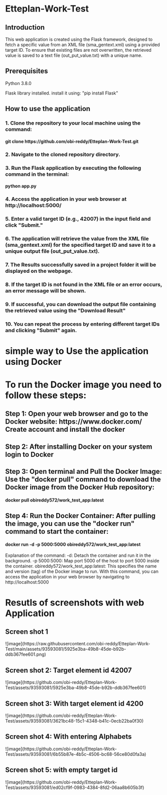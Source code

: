 # Etteplan-Work-Test
<h2>Introduction</h2>
This web application is created using the Flask framework, designed to fetch a specific value from an XML file (sma_gentext.xml) using a provided target ID. To ensure that existing files are not overwritten, the retrieved value is saved to a text file (out_put_value.txt) with a unique name.

<h2>Prerequisites</h2>
<p>Python 3.8.0</p>

<p>Flask library installed. install it using: "pip install Flask"</p>

<h2>How to use the application</h2>
<h3>1. Clone the repository to your local machine using the command:</h3>
<h4>     git clone https://github.com/obi-reddy/Etteplan-Work-Test.git</h4>
<h3>2. Navigate to the cloned repository directory.</h3>
<h3>3. Run the Flask application by executing the following command in the terminal:</h3>
<h4>      python app.py</h4>
<h3>4. Access the application in your web browser at http://localhost:5000/</h3>
<h3>5. Enter a valid target ID (e.g., 42007) in the input field and click "Submit."</h3>
<h3>6. The application will retrieve the value from the XML file (sma_gentext.xml) for the specified target ID and save it to a unique output file (out_put_value.txt).</h3>
<h3>7. The Results successfully saved in a project folder it will be displayed on the webpage.</h3>
<h3>8. If the target ID is not found in the XML file or an error occurs, an error message will be shown.</h3>
<h3>9. If successful, you can download the output file containing the retrieved value using the "Download Result"</h3>
<h3>10. You can repeat the process by entering different target IDs and clicking "Submit" again.</h3>


<h1> simple way to Use the application using Docker</h1>
<h1>To run the Docker image you need to follow these steps:</h1>
<h2>Step 1: Open your web browser and go to the Docker website: https://www.docker.com/ Create account and install the docker</h2>
<h2>Step 2: After installing Docker on your system login to Docker</h2>
<h2>Step 3: Open terminal and Pull the Docker Image: Use the "docker pull" command to download the Docker image from the Docker Hub repository:</h2>
<h4>docker pull obireddy572/work_test_app:latest</h4>
<h2>Step 4: Run the Docker Container: After pulling the image, you can use the "docker run" command to start the container:</h2>
<h4>docker run -d -p 5000:5000 obireddy572/work_test_app:latest </h4>
Explanation of the command:   
                           -d: Detach the container and run it in the background.
                           -p 5000:5000: Map port 5000 of the host to port 5000 inside the container.
                           obireddy572/work_test_app:latest: This specifies the name and version (tag) of the Docker image to run.
                           With this command, you can access the application in your web browser by navigating to http://localhost:5000
                           


<h1>Resutls of screenshots with web Application </h1>
<h2>Screen shot 1</h2>
![image](https://raw.githubusercontent.com/obi-reddy/Etteplan-Work-Test/main/assets/93593081/5925e3ba-49b8-45de-b92b-ddb367fee601.png)
<h2>Screen shot 2: Target element id 42007</h2>
![image](https://github.com/obi-reddy/Etteplan-Work-Test/assets/93593081/5925e3ba-49b8-45de-b92b-ddb367fee601)
<h2>Screen shot 3: With target element id 4200</h2>
![image](https://github.com/obi-reddy/Etteplan-Work-Test/assets/93593081/3621bc48-15c1-4348-b41c-0ecb22ba0f30)
<h2>Screen shot 4: With entering Alphabets</h2>
![image](https://github.com/obi-reddy/Etteplan-Work-Test/assets/93593081/6b55b87e-4b5c-4506-bc68-56ce80d0fa3a)
<h2>Screen shot 5: with empty target id</h2>
![image](https://github.com/obi-reddy/Etteplan-Work-Test/assets/93593081/ed02cf9f-0983-4384-8fd2-06aa8b605b3f)







